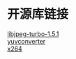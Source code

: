 # 开源库链接

[libjpeg-turbo-1.5.1](https://nchc.dl.sourceforge.net/project/libjpeg-turbo/1.5.1/libjpeg-turbo-1.5.1.tar.gz)   
[yuvconverter](https://github.com/anilms/yuvconverter)  
[x264](ftp://ftp.videolan.org/pub/x264/snapshots/last_x264.tar.bz2)